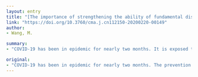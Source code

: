 ```yaml
---
layout: entry
title: "[The importance of strengthening the ability of fundamental disease prevention and control system from the perspective of the epidemic situation of COVID-19]"
link: "https://doi.org/10.3760/cma.j.cn112150-20200220-00149"
author:
- Wang, M.

summary:
- "COVID-19 has been in epidemic for nearly two months. It is exposed that fundamental disease prevention and control system are insufficient in human resources and ability of laboratory testing. The disease control institutions should strengthen the construction of these aspects in future. This is suggested that the development of such aspects should be strengthened in future, says Mauricio Navarrette. He says the prevention and controls measures have achieved remarkable results. No human resources or laboratory testing are sufficient, he says. Neighbour: COVID-19 is in epidemic since the end of the epidemic for almost two months, and it has been exposed that the system is insufficient."

original:
- "COVID-19 has been in epidemic for nearly two months. The prevention and control measures have achieved remarkable results. From the response and disposal process of this epidemic, it is exposed that fundamental disease prevention and control system are insufficient in human resources and ability of laboratory testing. It is suggested that the disease control institutions should strengthen the construction of these aspects in future."
---
```


